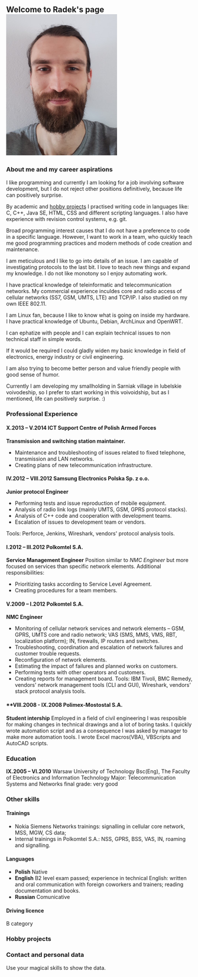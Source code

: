 ## Welcome to Radek's page ![Radosław Daniluk](portret.jpg)

### <a name="me_and_career"></a>About me and my career aspirations

I like programming and currently I am looking for a job involving software development, but I do not reject other positions definitively, because life can positively surprise.

By academic and [hobby projects](#projects) I practised writing code in languages like: C, C++, Java SE, HTML, CSS and different scripting languages. I also have experience with revision control systems, e.g. git.

Broad programming interest causes that I do not have a preference to code in a specific language. However, I want to work in a team, who quickly teach me good programming practices and modern methods of code creation and maintenance.

I am meticulous and I like to go into details of an issue. I am capable of investigating protocols to the last bit. I love to teach new things and expand my knowledge. I do not like monotony so I enjoy automating work.

I have practical knowledge of teleinformatic and telecommunication networks. My commercial experience inculdes core and radio access of cellular networks (SS7, GSM, UMTS, LTE) and TCP/IP. I also studied on my own IEEE 802.11.

I am Linux fan, because I like to know what is going on inside my hardware. I have practical knowledge of Ubuntu, Debian, ArchLinux and OpenWRT.

I can ephatize with people and I can explain technical issues to non technical staff in simple words.

If it would be required I could gladly widen my basic knowledge in field of electronics, energy industry or civil engineering.

I am also trying to become better person and value friendly people with good sense of humor.

Currently I am developing my smallholding in Sarniak village in lubelskie voivodeship, so I prefer to start working in this voivoidship, but as I mentioned, life can positively surprise. :)

### <a name="experience"></a>Professional Experience

#### **X.2013 – V.2014** ICT Support Centre of Polish Armed Forces
**Transmission and switching station maintainer.**
- Maintenance	and troubleshooting of issues related to fixed telephone,	transmission and LAN networks.
- Creating plans of new telecommunication infrastructure.

#### **IV.2012 – VIII.2012** Samsung Electronics Polska Sp. z o.o.
**Junior protocol Engineer**

- Performing tests and issue reproduction of mobile equipment.
- Analysis of radio link logs (mainly UMTS, GSM, GPRS protocol stacks).
- Analysis of C++ code and cooperation with development teams.
- Escalation of issues to development team or vendors.

Tools: Perforce, Jenkins, Wireshark, vendors' protocol analysis	tools.

#### **I.2012 – III.2012** Polkomtel S.A.
**Service Management Engineer**
Position similar to _NMC Engineer_ but more focused on services than specific network elements.
Additional responsibilities:
- Prioritizing tasks according to Service Level Agreement.
- Creating procedures for a team members.

#### **V.2009 – I.2012** Polkomtel S.A.
**NMC Engineer**
- Monitoring of cellular network services and network elements – GSM, GPRS, UMTS core and	radio network; VAS (SMS, MMS, VMS, RBT, localization platform); IN,	firewalls, IP routers and switches.
- Troubleshooting, coordination and escalation of network failures and customer trouble requests.
- Reconfiguration of network elements.
- Estimating the impact of failures and planned works on customers.
- Performing tests with other	operators and customers.
- Creating reports for management board.
Tools: IBM Tivoli, BMC Remedy, vendors' network management tools (CLI and GUI), Wireshark, vendors' stack protocol analysis tools.

#### **VIII.2008 - IX.2008 Polimex-Mostostal S.A.
**Student intership**
Employed in a field of civil engineering I was resposible for making changes in technical drawings and a lot of boring tasks. I quickly wrote automation script and as a consequence I was asked by manager to make more automation tools. I wrote Excel macros(VBA), VBScripts and AutoCAD scripts.

### <a name="education"></a>Education

**IX.2005 – VI.2010**  Warsaw University of Technology
Bsc(Eng), The Faculty of Electronics and Information Technology
Major: Telecommunication Systems and Networks
final grade: very good

### <a name="other"></a>Other skills

#### Trainings

- Nokia Siemens Networks trainings: signalling in cellular core network, MSS, MGW, CS data;
- Internal trainings in Polkomtel S.A.: NSS, GPRS, BSS, VAS, IN, roaming and signalling.

#### Languages
- **Polish** Native
- **English** B2 level exam passed; experience in technical English: written and oral communication with foreign coworkers and trainers; reading documentation and books.
- **Russian** Comunicative

#### Driving licence
B category

### <a name="projects"></a>Hobby projects

### <a name="hidden"></a>Contact and personal data

Use your magical skills to show the data.
